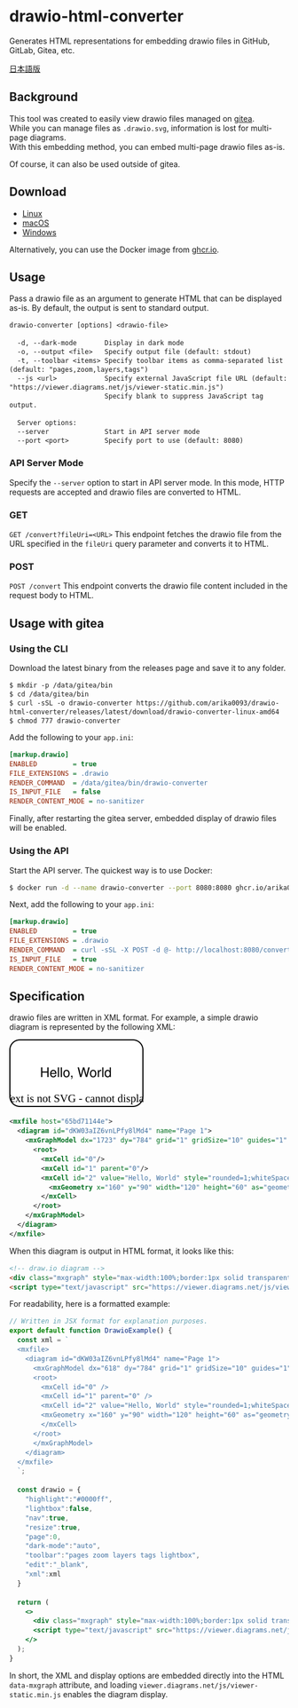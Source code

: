 # drawio-html-converter
Generates HTML representations for embedding drawio files in GitHub, GitLab, Gitea, etc.

[日本語版](README_ja.md)

## Background
This tool was created to easily view drawio files managed on [gitea](https://gitea.io/).  
While you can manage files as `.drawio.svg`, information is lost for multi-page diagrams.  
With this embedding method, you can embed multi-page drawio files as-is.  

Of course, it can also be used outside of gitea.

## Download
* [Linux](https://github.com/arika0093/drawio-html-converter/releases/latest/download/drawio-converter-linux-amd64)
* [macOS](https://github.com/arika0093/drawio-html-converter/releases/latest/download/drawio-converter-macos-amd64)
* [Windows](https://github.com/arika0093/drawio-html-converter/releases/latest/download/drawio-converter-windows-amd64.exe)

Alternatively, you can use the Docker image from [ghcr.io](https://ghcr.io/arika0093/drawio-html-converter).

## Usage
Pass a drawio file as an argument to generate HTML that can be displayed as-is. By default, the output is sent to standard output.

```
drawio-converter [options] <drawio-file>

  -d, --dark-mode       Display in dark mode
  -o, --output <file>   Specify output file (default: stdout)
  -t, --toolbar <items> Specify toolbar items as comma-separated list (default: "pages,zoom,layers,tags")
  --js <url>            Specify external JavaScript file URL (default: "https://viewer.diagrams.net/js/viewer-static.min.js")
                        Specify blank to suppress JavaScript tag output.

  Server options:
  --server              Start in API server mode
  --port <port>         Specify port to use (default: 8080)
```

### API Server Mode

Specify the `--server` option to start in API server mode. In this mode, HTTP requests are accepted and drawio files are converted to HTML.

### GET
`GET /convert?fileUri=<URL>`
This endpoint fetches the drawio file from the URL specified in the `fileUri` query parameter and converts it to HTML.

### POST
`POST /convert`
This endpoint converts the drawio file content included in the request body to HTML.

## Usage with gitea
### Using the CLI
Download the latest binary from the releases page and save it to any folder.

```
$ mkdir -p /data/gitea/bin
$ cd /data/gitea/bin
$ curl -sSL -o drawio-converter https://github.com/arika0093/drawio-html-converter/releases/latest/download/drawio-converter-linux-amd64
$ chmod 777 drawio-converter
```

Add the following to your `app.ini`:

```ini
[markup.drawio]
ENABLED         = true
FILE_EXTENSIONS = .drawio
RENDER_COMMAND  = /data/gitea/bin/drawio-converter
IS_INPUT_FILE   = false
RENDER_CONTENT_MODE = no-sanitizer
```
Finally, after restarting the gitea server, embedded display of drawio files will be enabled.

### Using the API

Start the API server. The quickest way is to use Docker:

```bash
$ docker run -d --name drawio-converter --port 8080:8080 ghcr.io/arika0093/drawio-html-converter
```

Next, add the following to your `app.ini`:

```ini
[markup.drawio]
ENABLED         = true
FILE_EXTENSIONS = .drawio
RENDER_COMMAND  = curl -sSL -X POST -d @- http://localhost:8080/convert
IS_INPUT_FILE   = true
RENDER_CONTENT_MODE = no-sanitizer
```

## Specification
drawio files are written in XML format.
For example, a simple drawio diagram is represented by the following XML:

![Hello, World](./assets/sample.svg)

```xml
<mxfile host="65bd71144e">
  <diagram id="dKW03aIZ6vnLPfy8lMd4" name="Page 1">
    <mxGraphModel dx="1723" dy="784" grid="1" gridSize="10" guides="1" tooltips="1" connect="1" arrows="1" fold="1" page="1" pageScale="1" pageWidth="1169" pageHeight="827" math="0" shadow="0">
      <root>
        <mxCell id="0"/>
        <mxCell id="1" parent="0"/>
        <mxCell id="2" value="Hello, World" style="rounded=1;whiteSpace=wrap;html=1;" vertex="1" parent="1">
          <mxGeometry x="160" y="90" width="120" height="60" as="geometry"/>
        </mxCell>
      </root>
    </mxGraphModel>
  </diagram>
</mxfile>
```

When this diagram is output in HTML format, it looks like this:

```html
<!-- draw.io diagram -->
<div class="mxgraph" style="max-width:100%;border:1px solid transparent;" data-mxgraph="{&quot;highlight&quot;:&quot;#0000ff&quot;,&quot;lightbox&quot;:false,&quot;nav&quot;:true,&quot;resize&quot;:true,&quot;toolbar&quot;:&quot;zoom layers tags&quot;,&quot;edit&quot;:&quot;_blank&quot;,&quot;xml&quot;:&quot;&lt;mxfile&gt;\n  &lt;diagram id=\&quot;dKW03aIZ6vnLPfy8lMd4\&quot; name=\&quot;Page 1\&quot;&gt;\n    &lt;mxGraphModel dx=\&quot;618\&quot; dy=\&quot;784\&quot; grid=\&quot;1\&quot; gridSize=\&quot;10\&quot; guides=\&quot;1\&quot; tooltips=\&quot;1\&quot; connect=\&quot;1\&quot; arrows=\&quot;1\&quot; fold=\&quot;1\&quot; page=\&quot;1\&quot; pageScale=\&quot;1\&quot; pageWidth=\&quot;1169\&quot; pageHeight=\&quot;827\&quot; math=\&quot;0\&quot; shadow=\&quot;0\&quot;&gt;\n      &lt;root&gt;\n        &lt;mxCell id=\&quot;0\&quot; /&gt;\n        &lt;mxCell id=\&quot;1\&quot; parent=\&quot;0\&quot; /&gt;\n        &lt;mxCell id=\&quot;2\&quot; value=\&quot;Hello, World\&quot; style=\&quot;rounded=1;whiteSpace=wrap;html=1;\&quot; parent=\&quot;1\&quot; vertex=\&quot;1\&quot;&gt;\n          &lt;mxGeometry x=\&quot;160\&quot; y=\&quot;90\&quot; width=\&quot;120\&quot; height=\&quot;60\&quot; as=\&quot;geometry\&quot; /&gt;\n        &lt;/mxCell&gt;\n      &lt;/root&gt;\n    &lt;/mxGraphModel&gt;\n  &lt;/diagram&gt;\n&lt;/mxfile&gt;\n&quot;}"></div>
<script type="text/javascript" src="https://viewer.diagrams.net/js/viewer-static.min.js"></script>
```

For readability, here is a formatted example:

```jsx
// Written in JSX format for explanation purposes.
export default function DrawioExample() {
  const xml = `
  <mxfile>
    <diagram id="dKW03aIZ6vnLPfy8lMd4" name="Page 1">
      <mxGraphModel dx="618" dy="784" grid="1" gridSize="10" guides="1" tooltips="1" connect="1" arrows="1" fold="1" page="1" pageScale="1" pageWidth="1169" pageHeight="827" math="0" shadow="0">
      <root>
        <mxCell id="0" />
        <mxCell id="1" parent="0" />
        <mxCell id="2" value="Hello, World" style="rounded=1;whiteSpace=wrap;html=1;" parent="1" vertex="1">
        <mxGeometry x="160" y="90" width="120" height="60" as="geometry" />
        </mxCell>
      </root>
      </mxGraphModel>
    </diagram>
  </mxfile>
  `;

  const drawio = {
    "highlight":"#0000ff",
    "lightbox":false,
    "nav":true,
    "resize":true,
    "page":0,
    "dark-mode":"auto",
    "toolbar":"pages zoom layers tags lightbox",
    "edit":"_blank",
    "xml":xml
  }

  return (
    <>
      <div class="mxgraph" style="max-width:100%;border:1px solid transparent;" data-mxgraph={drawio}></div>
      <script type="text/javascript" src="https://viewer.diagrams.net/js/viewer-static.min.js"></script>
    </>
  );
}
```
In short, the XML and display options are embedded directly into the HTML `data-mxgraph` attribute, and loading `viewer.diagrams.net/js/viewer-static.min.js` enables the diagram display.
